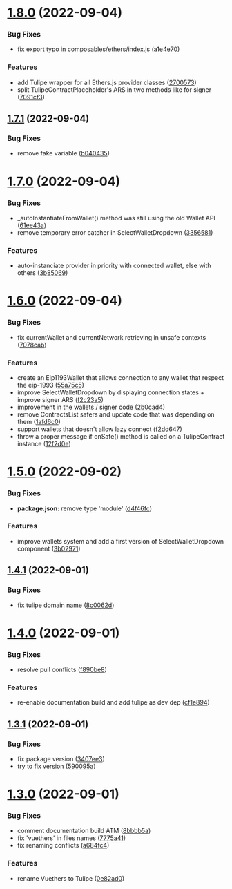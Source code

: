 # [1.8.0](https://github.com/0Lilian/tulipe/compare/v1.7.1...v1.8.0) (2022-09-04)


### Bug Fixes

* fix export typo in composables/ethers/index.js ([a1e4e70](https://github.com/0Lilian/tulipe/commit/a1e4e70d54e47037c15e177257abcc1d51755dc4))


### Features

* add Tulipe wrapper for all Ethers.js provider classes ([2700573](https://github.com/0Lilian/tulipe/commit/2700573e7bfd4654d03161d4bd47f2928a941ba1))
* split TulipeContractPlaceholder's ARS in two methods like for signer ([7091cf3](https://github.com/0Lilian/tulipe/commit/7091cf38a8f65c3990237bc41430706f1cdf7d0a))

## [1.7.1](https://github.com/0Lilian/tulipe/compare/v1.7.0...v1.7.1) (2022-09-04)


### Bug Fixes

* remove fake variable ([b040435](https://github.com/0Lilian/tulipe/commit/b040435e8e75e70fbffbb1e09fda607a26550108))

# [1.7.0](https://github.com/0Lilian/tulipe/compare/v1.6.0...v1.7.0) (2022-09-04)


### Bug Fixes

* _autoInstantiateFromWallet() method was still using the old Wallet API ([61ee43a](https://github.com/0Lilian/tulipe/commit/61ee43a4bf4acec5830ec71c241e4ba4eb6d8d3a))
* remove temporary error catcher in SelectWalletDropdown ([3356581](https://github.com/0Lilian/tulipe/commit/33565817a557209f82c5c0817669af597ed76254))


### Features

* auto-instanciate provider in priority with connected wallet, else with others ([3b85069](https://github.com/0Lilian/tulipe/commit/3b85069135a7df553bb163015a7d98e5cd3566c2))

# [1.6.0](https://github.com/0Lilian/tulipe/compare/v1.5.0...v1.6.0) (2022-09-04)


### Bug Fixes

* fix currentWallet and currentNetwork retrieving in unsafe contexts ([7078cab](https://github.com/0Lilian/tulipe/commit/7078cab659473ffec05100027d83b41ecc2d553c))


### Features

* create an Eip1193Wallet that allows connection to any wallet that respect the eip-1993 ([55a75c5](https://github.com/0Lilian/tulipe/commit/55a75c50002356381d14dd01aa6d481c3943f722))
* improve SelectWalletDropdown by displaying connection states + improve signer ARS ([f2c23a5](https://github.com/0Lilian/tulipe/commit/f2c23a581e9a025b7ab7a74a20d117c299c01cc1))
* improvement in the wallets / signer code ([2b0cad4](https://github.com/0Lilian/tulipe/commit/2b0cad474da2180b762a39b1b0337639145a5920))
* remove ContractsList safers and update code that was depending on them ([1afd6c0](https://github.com/0Lilian/tulipe/commit/1afd6c0964273eb39146a9b8d8f46f4773f4e71b))
* support wallets that doesn't allow lazy connect ([f2dd647](https://github.com/0Lilian/tulipe/commit/f2dd6475104fa4999ffabecc15661e9f8ef263e7))
* throw a proper message if onSafe() method is called on a TulipeContract instance ([12f2d0e](https://github.com/0Lilian/tulipe/commit/12f2d0e542d37502acd25698699bd4189142277c))

# [1.5.0](https://github.com/0Lilian/tulipe/compare/v1.4.1...v1.5.0) (2022-09-02)


### Bug Fixes

* **package.json:** remove type 'module' ([d4f46fc](https://github.com/0Lilian/tulipe/commit/d4f46fc82b453d633bf5e8ee331a1bdf1e6f434b))


### Features

* improve wallets system and add a first version of SelectWalletDropdown component ([3b02971](https://github.com/0Lilian/tulipe/commit/3b02971a0aa5bbc36888445bd3ae9c0a04572ef0))

## [1.4.1](https://github.com/0Lilian/tulipe/compare/v1.4.0...v1.4.1) (2022-09-01)


### Bug Fixes

* fix tulipe domain name ([8c0062d](https://github.com/0Lilian/tulipe/commit/8c0062da3e72e353e7bd3a5dd64b2e516f8137e0))

# [1.4.0](https://github.com/0Lilian/tulipe/compare/v1.3.1...v1.4.0) (2022-09-01)


### Bug Fixes

* resolve pull conflicts ([f890be8](https://github.com/0Lilian/tulipe/commit/f890be8f1eb1c41bd556beab1c95e52d6299ab6f))


### Features

* re-enable documentation build and add tulipe as dev dep ([cf1e894](https://github.com/0Lilian/tulipe/commit/cf1e894e36b205de95c3974ba09f87ecf0a20760))

## [1.3.1](https://github.com/0Lilian/tulipe/compare/v1.3.0...v1.3.1) (2022-09-01)


### Bug Fixes

* fix package version ([3407ee3](https://github.com/0Lilian/tulipe/commit/3407ee3e5682dcb6afa04ba9503cea627fbae79e))
* try to fix version ([590095a](https://github.com/0Lilian/tulipe/commit/590095a6655ddbce4a08e45d00ad823f9edef00d))

# [1.3.0](https://github.com/0Lilian/tulipe/compare/v1.2.1...v1.3.0) (2022-09-01)


### Bug Fixes

* comment documentation build ATM ([8bbbb5a](https://github.com/0Lilian/tulipe/commit/8bbbb5a623a80f0cc794f7556a756926a49ade26))
* fix 'vuethers' in files names ([7775a41](https://github.com/0Lilian/tulipe/commit/7775a41dc90d020978e77f81ccb3545804c1c668))
* fix renaming conflicts ([a684fc4](https://github.com/0Lilian/tulipe/commit/a684fc4ae2b2b3d3380b07ed50c760a64154e9f5))


### Features

* rename Vuethers to Tulipe ([0e82ad0](https://github.com/0Lilian/tulipe/commit/0e82ad0ad711b11c50a61b73560d28bf1460d068))
